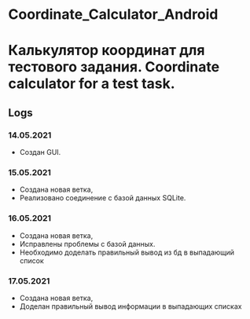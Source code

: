 # Coordinate_Calculator_Android
Калькулятор координат для тестового задания.
Coordinate calculator for a test task.
=================================================
Logs
-------------------------------------------------
### **14.05.2021**
* Создан GUI.
### **15.05.2021**
* Создана новая ветка,
* Реализовано соединение с базой данных SQLite.
### **16.05.2021**
* Создана новая ветка,
* Исправлены проблемы с базой данных.
* Необходимо доделать правильный вывод из бд в выпадающий список
### **17.05.2021**
* Создана новая ветка,
* Доделан правильный вывод информации в выпадающих списках
